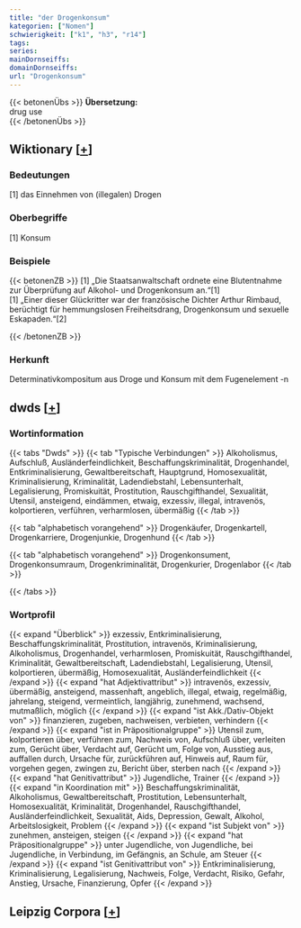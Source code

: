 ```yaml
---
title: "der Drogenkonsum"
kategorien: ["Nomen"]
schwierigkeit: ["k1", "h3", "r14"]
tags:
series:
mainDornseiffs:
domainDornseiffs:
url: "Drogenkonsum"
---
```


{{< betonenÜbs >}}
**Übersetzung:**  
drug use  
{{< /betonenÜbs >}}

## Wiktionary [[+](https://de.wiktionary.org/wiki/Drogenkonsum)]

### Bedeutungen
[1] das Einnehmen von (illegalen) Drogen  

### Oberbegriffe
[1] Konsum  

### Beispiele
{{< betonenZB >}}
[1] „Die Staatsanwaltschaft ordnete eine Blutentnahme zur Überprüfung auf Alkohol- und Drogenkonsum an.“[1]  
[1] „Einer dieser Glückritter war der französische Dichter Arthur Rimbaud, berüchtigt für hemmungslosen Freiheitsdrang, Drogenkonsum und sexuelle Eskapaden.“[2]  

{{< /betonenZB >}}
### Herkunft
Determinativkompositum aus Droge und Konsum mit dem Fugenelement -n  



## dwds [[+](https://www.dwds.de/wb/Drogenkonsum)]

### Wortinformation
{{< tabs "Dwds" >}}
{{< tab "Typische Verbindungen" >}}
Alkoholismus, Aufschluß, Ausländerfeindlichkeit, Beschaffungskriminalität, Drogenhandel, Entkriminalisierung, Gewaltbereitschaft, Hauptgrund, Homosexualität, Kriminalisierung, Kriminalität, Ladendiebstahl, Lebensunterhalt, Legalisierung, Promiskuität, Prostitution, Rauschgifthandel, Sexualität, Utensil, ansteigend, eindämmen, etwaig, exzessiv, illegal, intravenös, kolportieren, verführen, verharmlosen, übermäßig
{{< /tab >}}

{{< tab "alphabetisch vorangehend" >}}
Drogenkäufer, Drogenkartell, Drogenkarriere, Drogenjunkie, Drogenhund
{{< /tab >}}

{{< tab "alphabetisch vorangehend" >}}
Drogenkonsument, Drogenkonsumraum, Drogenkriminalität, Drogenkurier, Drogenlabor
{{< /tab >}}

{{< /tabs >}}

### Wortprofil
{{< expand "Überblick" >}} exzessiv, Entkriminalisierung, Beschaffungskriminalität, Prostitution, intravenös, Kriminalisierung, Alkoholismus, Drogenhandel, verharmlosen, Promiskuität, Rauschgifthandel, Kriminalität, Gewaltbereitschaft, Ladendiebstahl, Legalisierung, Utensil, kolportieren, übermäßig, Homosexualität, Ausländerfeindlichkeit {{< /expand >}}
{{< expand "hat Adjektivattribut" >}} intravenös, exzessiv, übermäßig, ansteigend, massenhaft, angeblich, illegal, etwaig, regelmäßig, jahrelang, steigend, vermeintlich, langjährig, zunehmend, wachsend, mutmaßlich, möglich {{< /expand >}}
{{< expand "ist Akk./Dativ-Objekt von" >}} finanzieren, zugeben, nachweisen, verbieten, verhindern {{< /expand >}}
{{< expand "ist in Präpositionalgruppe" >}} Utensil zum, kolportieren über, verführen zum, Nachweis von, Aufschluß über, verleiten zum, Gerücht über, Verdacht auf, Gerücht um, Folge von, Ausstieg aus, auffallen durch, Ursache für, zurückführen auf, Hinweis auf, Raum für, vorgehen gegen, zwingen zu, Bericht über, sterben nach {{< /expand >}}
{{< expand "hat Genitivattribut" >}} Jugendliche, Trainer {{< /expand >}}
{{< expand "in Koordination mit" >}} Beschaffungskriminalität, Alkoholismus, Gewaltbereitschaft, Prostitution, Lebensunterhalt, Homosexualität, Kriminalität, Drogenhandel, Rauschgifthandel, Ausländerfeindlichkeit, Sexualität, Aids, Depression, Gewalt, Alkohol, Arbeitslosigkeit, Problem {{< /expand >}}
{{< expand "ist Subjekt von" >}} zunehmen, ansteigen, steigen {{< /expand >}}
{{< expand "hat Präpositionalgruppe" >}} unter Jugendliche, von Jugendliche, bei Jugendliche, in Verbindung, im Gefängnis, an Schule, am Steuer {{< /expand >}}
{{< expand "ist Genitivattribut von" >}} Entkriminalisierung, Kriminalisierung, Legalisierung, Nachweis, Folge, Verdacht, Risiko, Gefahr, Anstieg, Ursache, Finanzierung, Opfer {{< /expand >}}

## Leipzig Corpora [[+](https://corpora.uni-leipzig.de/en/res?word=Drogenkonsum&corpusId=deu_newscrawl-public_2018)]

